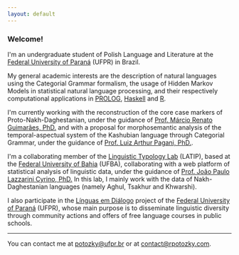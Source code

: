 ```yaml
---
layout: default
---
```


### Welcome!

I'm an undergraduate student of Polish Language and Literature at the [Federal University of Paraná](https://www.ufpr.br/) (UFPR) in Brazil.

My general academic interests are the description of natural languages using the Categorial Grammar formalism, the usage of Hidden Markov Models in statistical natural language processing, and their respectively computational applications in [PROLOG](https://www.swi-prolog.org/), [Haskell](https://www.haskell.org/) and [R](https://www.r-project.org/). 

I'm currently working with the reconstruction of the core case markers of Proto-Nakh-Daghestanian, under the guidance of [Prof. Márcio Renato Guimarães, PhD.](http://lattes.cnpq.br/7033965161751390) and with a proposal for morphosemantic analysis of the temporal-aspectual system of the Kashubian language through Categorial Grammar, under the guidance of [Prof. Luiz Arthur Pagani, PhD.](http://lattes.cnpq.br/1041571580677752).

I'm a collaborating member of the [Linguistic Typology Lab](http://latip.com.br/) (LATIP), based at the [Federal University of Bahia](https://www.ufba.br/) (UFBA), collaborating with a web platform of statistical analysis of linguistic data, under the guidance of [Prof. João Paulo Lazzarini Cyrino, PhD.](http://lattes.cnpq.br/0607604801534336) In this lab, I mainly work with the data of Nakh-Daghestanian languages (namely Aghul, Tsakhur and Khwarshi).

I also participate in the [Línguas em Diálogo](https://linguasemdialogo.info/) project of the [Federal University of Paraná](https://www.ufpr.br/) (UFPR), whose main purpose is to disseminate linguistic diversity through community actions and offers of free language courses in public schools.


----

You can contact me at [potozky@ufpr.br](mailto:potozky@ufpr.br) or at [contact@rpotozky.com](mailto:contact@rpotozky.com).

